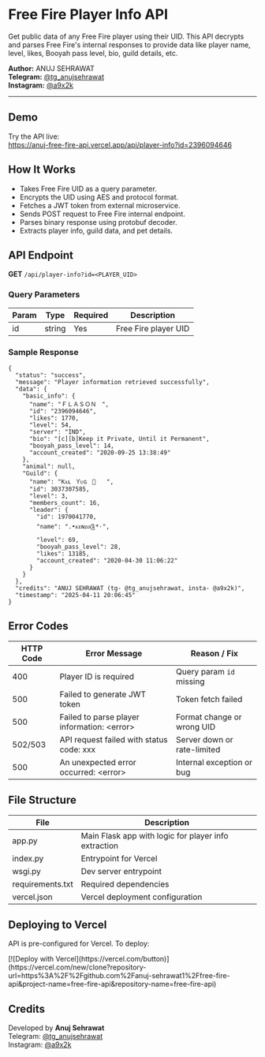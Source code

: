 <body>
  <h1>Free Fire Player Info API</h1>
  <p>Get public data of any Free Fire player using their UID. This API decrypts and parses Free Fire's internal responses to provide data like player name, level, likes, Booyah pass level, bio, guild details, etc.</p>

  <p><strong>Author:</strong> ANUJ SEHRAWAT<br/>
     <strong>Telegram:</strong> <a href="https://t.me/tg_anujsehrawat">@tg_anujsehrawat</a><br/>
     <strong>Instagram:</strong> <a href="https://instagram.com/a9x2k">@a9x2k</a></p>

  <hr/>

  <h2>Demo</h2>
  <p>Try the API live:<br/>
  <a href="https://anuj-free-fire-api.vercel.app/api/player-info?id=2396094646" target="_blank">
    https://anuj-free-fire-api.vercel.app/api/player-info?id=2396094646
  </a></p>

  <h2>How It Works</h2>
  <ul>
    <li>Takes Free Fire UID as a query parameter.</li>
    <li>Encrypts the UID using AES and protocol format.</li>
    <li>Fetches a JWT token from external microservice.</li>
    <li>Sends POST request to Free Fire internal endpoint.</li>
    <li>Parses binary response using protobuf decoder.</li>
    <li>Extracts player info, guild data, and pet details.</li>
  </ul>

  <h2>API Endpoint</h2>
  <p><strong>GET</strong> <code>/api/player-info?id=&lt;PLAYER_UID&gt;</code></p>

  <h3>Query Parameters</h3>
  <table>
    <thead>
      <tr><th>Param</th><th>Type</th><th>Required</th><th>Description</th></tr>
    </thead>
    <tbody>
      <tr><td>id</td><td>string</td><td>Yes</td><td>Free Fire player UID</td></tr>
    </tbody>
  </table>

  <h3>Sample Response</h3>
  <pre><code>{
  "status": "success",
  "message": "Player information retrieved successfully",
  "data": {
    "basic_info": {
      "name": "ＦＬＡＳＯＮㅤ",
      "id": "2396094646",
      "likes": 1770,
      "level": 54,
      "server": "IND",
      "bio": "[c][b]Keep it Private, Until it Permanent",
      "booyah_pass_level": 14,
      "account_created": "2020-09-25 13:38:49"
    },
    "animal": null,
    "Guild": {
      "name": "ƘᴀʟㅤƳᴜɢㅤㅤㅤ",
      "id": 3037307585,
      "level": 3,
      "members_count": 16,
      "leader": {
        "id": 1970041770,
        "name": ".•ᴋᴇɴᴢᴏ༊*·",
        "level": 69,
        "booyah_pass_level": 28,
        "likes": 13185,
        "account_created": "2020-04-30 11:06:22"
      }
    }
  },
  "credits": "ANUJ SEHRAWAT (tg- @tg_anujsehrawat, insta- @a9x2k)",
  "timestamp": "2025-04-11 20:06:45"
}</code></pre>

  <h2>Error Codes</h2>
  <table>
    <thead>
      <tr><th>HTTP Code</th><th>Error Message</th><th>Reason / Fix</th></tr>
    </thead>
    <tbody>
      <tr><td>400</td><td>Player ID is required</td><td>Query param <code>id</code> missing</td></tr>
      <tr><td>500</td><td>Failed to generate JWT token</td><td>Token fetch failed</td></tr>
      <tr><td>500</td><td>Failed to parse player information: &lt;error&gt;</td><td>Format change or wrong UID</td></tr>
      <tr><td>502/503</td><td>API request failed with status code: xxx</td><td>Server down or rate-limited</td></tr>
      <tr><td>500</td><td>An unexpected error occurred: &lt;error&gt;</td><td>Internal exception or bug</td></tr>
    </tbody>
  </table>

  <h2>File Structure</h2>
  <table>
    <thead>
      <tr><th>File</th><th>Description</th></tr>
    </thead>
    <tbody>
      <tr><td>app.py</td><td>Main Flask app with logic for player info extraction</td></tr>
      <tr><td>index.py</td><td>Entrypoint for Vercel</td></tr>
      <tr><td>wsgi.py</td><td>Dev server entrypoint</td></tr>
      <tr><td>requirements.txt</td><td>Required dependencies</td></tr>
      <tr><td>vercel.json</td><td>Vercel deployment configuration</td></tr>
    </tbody>
  </table>

  <h2>Deploying to Vercel</h2>
  <p>API is pre-configured for Vercel. To deploy:</p>
  [![Deploy with Vercel](https://vercel.com/button)](https://vercel.com/new/clone?repository-url=https%3A%2F%2Fgithub.com%2Fanuj-sehrawat1%2Ffree-fire-api&project-name=free-fire-api&repository-name=free-fire-api)

  <h2>Credits</h2>
  <p>Developed by <strong>Anuj Sehrawat</strong><br/>
  Telegram: <a href="https://t.me/tg_anujsehrawat">@tg_anujsehrawat</a><br/>
  Instagram: <a href="https://instagram.com/a9x2k">@a9x2k</a></p>
</body>
</html>
